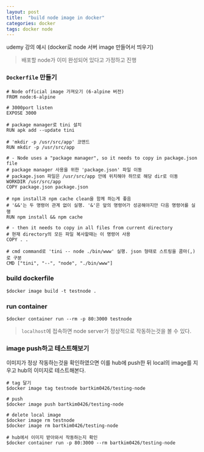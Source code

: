 ```yaml
---
layout: post 
title:  "build node image in docker"
categories: docker
tags: docker node
---
```


udemy 강의 예시 (docker로 node 서버 image 만들어서 띄우기)


> 배포할 node가 이미 완성되어 있다고 가정하고 진행


### `Dockerfile` 만들기

```
# Node official image 가져오기 (6-alpine 버전)
FROM node:6-alpine

# 3000port listen
EXPOSE 3000

# package manager로 tini 설치
RUN apk add --update tini

# 'mkdir -p /usr/src/app' 코맨드
RUN mkdir -p /usr/src/app

# - Node uses a "package manager", so it needs to copy in package.json file
# package manager 사용을 위한 'package.json' 파일 이동
# package.json 파일은 /usr/src/app 안에 위치해야 하므로 해당 dir로 이동
WORKDIR /usr/src/app
COPY package.json package.json

# npm install과 npm cache clean을 함께 하는게 좋음
# '&&'는 두 명령어 관계 없이 실행. '&'은 앞의 명령어가 성공해야지만 다음 명령어를 실행
RUN npm install && npm cache

# - then it needs to copy in all files from current directory
# 현재 directory의 모든 파일 복사할때는 이 명령어 사용
COPY . .

# cmd command로 'tini -- node ./bin/www' 실행. json 형태로 스트링을 콤마(,)로 구분
CMD ["tini", "--", "node", "./bin/www"]
```

### build dockerfile 
```
$docker image build -t testnode .
```

### run container
```
$docker container run --rm -p 80:3000 testnode
```
> `localhost`에 접속하면 node server가 정상적으로 작동하는것을 볼 수 있다.

### image push하고 테스트해보기
이미지가 정상 작동하는것을 확인하였으면 이를 hub에 push한 뒤 local의 image를 지우고 hub의 이미지로 테스트해본다.
```
# tag 달기
$docker image tag testnode bartkim0426/testing-node

# push
$docker image push bartkim0426/testing-node

# delete local image
$docker image rm testnode
$docker image rm bartkim0426/testing-node

# hub에서 이미지 받아와서 작동하는지 확인
$docker container run -p 80:3000 --rm bartkim0426/testing-node
```
